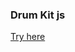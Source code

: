 ### Drum Kit js

[Try here](https://htmlpreview.github.io/?https://github.com/radityaarya/30-days-javascript/blob/master/01-Drum_Kit_JS/index.html
)
